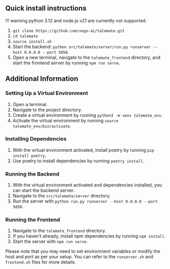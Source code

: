 
## Quick install instructions

!!! warning
    python 3.12 and node.js v21 are currently not supported.

1. `git clone https://github.com/vegu-ai/talemate.git`
1. `cd talemate`
1. `source install.sh`
1. Start the backend: `python src/talemate/server/run.py runserver --host 0.0.0.0 --port 5050`.
1. Open a new terminal, navigate to the `talemate_frontend` directory, and start the frontend server by running `npm run serve`.

## Additional Information

### Setting Up a Virtual Environment

1. Open a terminal.
2. Navigate to the project directory.
3. Create a virtual environment by running `python3 -m venv talemate_env`.
4. Activate the virtual environment by running `source talemate_env/bin/activate`.

### Installing Dependencies

1. With the virtual environment activated, install poetry by running `pip install poetry`.
2. Use poetry to install dependencies by running `poetry install`.

### Running the Backend

1. With the virtual environment activated and dependencies installed, you can start the backend server.
2. Navigate to the `src/talemate/server` directory.
3. Run the server with `python run.py runserver --host 0.0.0.0 --port 5050`.

### Running the Frontend

1. Navigate to the `talemate_frontend` directory.
2. If you haven't already, install npm dependencies by running `npm install`.
3. Start the server with `npm run serve`.

Please note that you may need to set environment variables or modify the host and port as per your setup. You can refer to the `runserver.sh` and `frontend.sh` files for more details.

